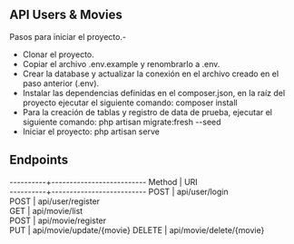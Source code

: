 ## API Users & Movies

Pasos para iniciar el proyecto.-

- Clonar el proyecto.
- Copiar el archivo .env.example y renombrarlo a .env.
- Crear la database y actualizar la conexión en el archivo creado en el paso anterior (.env).
- Instalar las dependencias definidas en el composer.json, en la raíz del proyecto ejecutar el siguiente comando:
    composer install
- Para la creación de tablas y registro de data de prueba, ejecutar el siguiente comando:
    php artisan migrate:fresh --seed
- Iniciar el proyecto:
    php artisan serve

## Endpoints

----------+--------------------------
 Method   | URI                      
----------+--------------------------
 POST     | api/user/login           
 POST     | api/user/register        
 GET      | api/movie/list           
 POST     | api/movie/register       
 PUT      | api/movie/update/{movie} 
 DELETE   | api/movie/delete/{movie} 